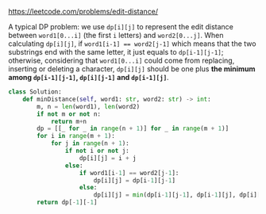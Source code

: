 <https://leetcode.com/problems/edit-distance/>

A typical DP problem: we use `dp[i][j]` to represent the edit distance between `word1[0...i]` (the first `i` letters) and `word2[0...j]`. When calculating `dp[i][j]`, if `word1[i-1] == word2[j-1]` which means that the two substrings end with the same letter, it just equals to `dp[i-1][j-1]`; otherwise, considering that `word1[0...i]` could come from replacing, inserting or deleting a character, `dp[i][j]` should be one plus **the minimum among `dp[i-1][j-1]`, `dp[i][j-1]` and `dp[i-1][j]`**.

```python
class Solution:
    def minDistance(self, word1: str, word2: str) -> int:
        m, n = len(word1), len(word2)
        if not m or not n:
            return m+n
        dp = [[_ for _ in range(n + 1)] for _ in range(m + 1)]
        for i in range(m + 1):
            for j in range(n + 1):
                if not i or not j:
                    dp[i][j] = i + j
                else:
                    if word1[i-1] == word2[j-1]:
                        dp[i][j] = dp[i-1][j-1]
                    else:
                        dp[i][j] = min(dp[i-1][j-1], dp[i-1][j], dp[i][j-1]) + 1
        return dp[-1][-1]
```

